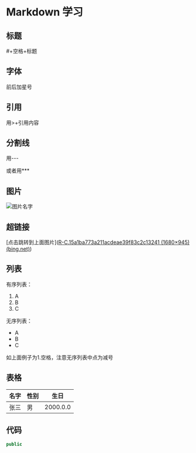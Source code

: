 
# Markdown 学习

## 标题

#+空格+标题

## 字体

前后加星号

## 引用

用>+引用内容

## 分割线

用---

或者用***

## 图片

![图片名字](https://tse1-mm.cn.bing.net/th/id/R-C.15a1ba773a211acdeae39f83c2c13241?rik=h1wkOstFSHzvTg&riu=http%3a%2f%2fwww.desktx.com%2fd%2ffile%2fwallpaper%2fscenery%2f20170120%2ffdf948c82074494a74bf258eed4f855d.jpg&ehk=fYrgVtm0hD0sZn455mcVyf5k%2bQz7RScjHLMyUi6jG0A%3d&risl=&pid=ImgRaw&r=0)

## 超链接

[点击跳转到上面图片]([R-C.15a1ba773a211acdeae39f83c2c13241 (1680×945) (bing.net)](https://tse1-mm.cn.bing.net/th/id/R-C.15a1ba773a211acdeae39f83c2c13241?rik=h1wkOstFSHzvTg&riu=http%3a%2f%2fwww.desktx.com%2fd%2ffile%2fwallpaper%2fscenery%2f20170120%2ffdf948c82074494a74bf258eed4f855d.jpg&ehk=fYrgVtm0hD0sZn455mcVyf5k%2bQz7RScjHLMyUi6jG0A%3d&risl=&pid=ImgRaw&r=0))

## 列表

有序列表：

1. A
2. B
3. C 

无序列表：

- A
- B
- C

如上面例子为1.空格，注意无序列表中点为减号

## 表格

| 名字 | 性别 | 生日     |
| ---- | ---- | -------- |
| 张三 | 男   | 2000.0.0 |

## 代码

```java
public 
```





